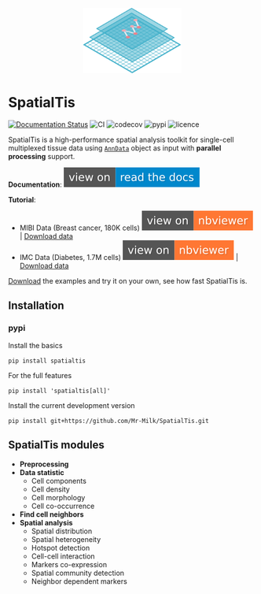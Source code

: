 <p align="center">
<img src="img/Logo.svg" width="200"/>
<p/>


# SpatialTis
[![Documentation Status](https://readthedocs.org/projects/spatialtis/badge/?version=latest&style=flat-square)](https://spatialtis.readthedocs.io/en/latest/?badge=latest)
![CI](https://flat.badgen.net/github/status/Mr-Milk/SpatialTis?icon=github&label=CI)
![codecov](https://flat.badgen.net/codecov/c/github/Mr-Milk/SpatialTis)
![pypi](https://flat.badgen.net/pypi/v/spatialtis?color=blue)
![licence](https://flat.badgen.net/github/license/Mr-Milk/SpatialTis)

SpatialTis is a high-performance spatial analysis toolkit for single-cell multiplexed tissue data using [`AnnData`](https://icb-anndata.readthedocs-hosted.com/en/stable/#) object as input with **parallel processing** support.

**Documentation**: [![rtd](img/view_on_rtd.svg)](https://spatialtis.readthedocs.io/en/latest/)

**Tutorial**: 
- MIBI Data (Breast cancer, 180K cells) [![nbviewer](img/view_on_nbviewer.svg)](https://nbviewer.jupyter.org/github/Mr-Milk/SpatialTis-Tutorial/blob/master/Tutorial-1%20%28MIBI-dataset%29.ipynb) | [Download data](https://uofmacau-my.sharepoint.com/:u:/g/personal/yb97643_umac_mo/ET7-chqWIc9EqSEtY-foQ7IBURusGw9hlTSBC3xD_bNdgw?download=1)
- IMC Data (Diabetes, 1.7M cells) [![nbviewer](img/view_on_nbviewer.svg)](https://nbviewer.jupyter.org/github/Mr-Milk/SpatialTis-Tutorial/blob/master/Tutorial-2%20%28IMC-dataset%29.ipynb) | [Download data](https://uofmacau-my.sharepoint.com/:u:/g/personal/yb97643_umac_mo/EXJFp1Nn_k5NphOp986lGvABmDNC_fNPGjrw5xN4NUPnRA?download=1)

[Download](https://github.com/Mr-Milk/SpatialTis-Tutorial) the examples and try it on your own, see how fast SpatialTis is.

## Installation

### pypi

Install the basics

```shell
pip install spatialtis
```

For the full features

```shell
pip install 'spatialtis[all]'
```

Install the current development version

```shell
pip install git+https://github.com/Mr-Milk/SpatialTis.git
```

## SpatialTis modules

- **Preprocessing**
- **Data statistic**
    - Cell components
    - Cell density
    - Cell morphology
    - Cell co-occurrence
- **Find cell neighbors**
- **Spatial analysis**
    - Spatial distribution
    - Spatial heterogeneity
    - Hotspot detection
    - Cell-cell interaction
    - Markers co-expression
    - Spatial community detection
    - Neighbor dependent markers
